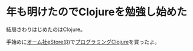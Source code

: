 # 年も明けたのでClojureを勉強し始めた

結局さわりはじめたのはClojure。

手始めに[オーム社eStore(β)](http://estore.ohmsha.co.jp/)で[プログラミングClojure](http://estore.ohmsha.co.jp/titles/978427406789P)を買ったよ。
